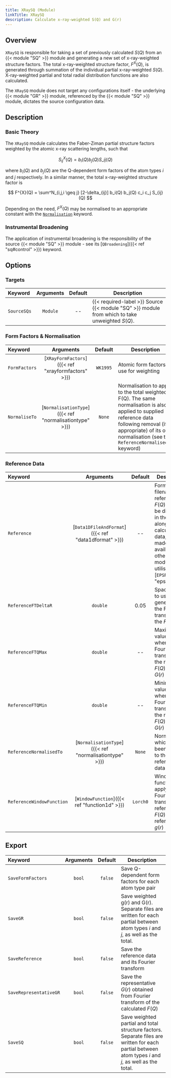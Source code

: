 ```yaml
---
title: XRaySQ (Module)
linkTitle: XRaySQ
description: Calculate x-ray-weighted S(Q) and G(r)
---
```


## Overview

`XRaySQ` is responsible for taking a set of previously calculated $S(Q)$ from an {{< module "SQ" >}} module and generating a new set of x-ray-weighted structure factors. The total x-ray-weighted structure factor, $F^{X}(Q)$, is generated through summation of the individual partial x-ray-weighted $S(Q)$. X-ray-weighted partial and total radial distribution functions are also calculated.

The `XRaySQ` module does not target any configurations itself - the underlying {{< module "GR" >}} module, referenced by the {{< module "SQ" >}} module, dictates the source configuration data.

## Description

### Basic Theory

The `XRaySQ` module calculates the Faber-Ziman partial structure factors weighted by the atomic x-ray scattering lengths, such that

$$ S^{X}_{ij}(Q) = b_i(Q) b_j(Q) S\_{ij}(Q) $$

where $b_i(Q)$ and $b_j(Q)$ are the Q-dependent form factors of the atom types $i$ and $j$ respectively. In a similar manner, the total x-ray-weighted structure factor is

$$ F^{X}(Q) = \sum^N_{i,j,i \geq j} [2-\delta_{ij}] b_i(Q) b_j(Q) c_i c_j S_{ij}(Q) $$

Depending on the need, $F^{X}(Q)$ may be normalised to an appropriate constant with the [`Normalisation`](#control) keyword.

### Instrumental Broadening

The application of instrumental broadening is the responsibility of the source {{< module "SQ" >}} module - see its [`QBroadening`]({{< ref "sq#control" >}}) keyword.

## Options

### Targets

|Keyword|Arguments|Default|Description|
|:------|:-------:|:-----:|-----------|
|`SourceSQs`|`Module`|--|{{< required-label >}} Source {{< module "SQ" >}} module from which to take unweighted $S(Q)$.|

### Form Factors & Normalisation

|Keyword|Arguments|Default|Description|
|:------|:-------:|:-----:|-----------|
|`FormFactors`|[`XRayFormFactors`]({{< ref "xrayformfactors" >}})|`WK1995`|Atomic form factors to use for weighting|
|`NormaliseTo`|[`NormalisationType`]({{< ref "normalisationtype" >}})|`None`|Normalisation to apply to the total weighted F(Q). The same normalisation is also applied to supplied reference data following removal (if appropriate) of its own normalisation (see the `ReferenceNormalisedTo` keyword)|

### Reference Data

Keyword|Arguments|Default|Description|
|:------|:-------:|:-----:|-----------|
|`Reference`|[`Data1DFileAndFormat`]({{< ref "data1dformat" >}})|--|Format and filename of reference $F(Q)$ data, to be displayed in the GUI alongside calculated data, and made available for other modules to utilise (e.g. [`EPSR`]({{< ref "epsr" >}})|
|`ReferenceFTDeltaR`|`double`|0.05|Spacing in $r$ to use when generating the Fourier-transform of the $F(Q)$|
|`ReferenceFTQMax`|`double`|--|Maximum Q value to use when Fourier-transforming the reference $F(Q)$ to its $G(r)$|
|`ReferenceFTQMin`|`double`|--|Minimum Q value to use when Fourier-transforming the reference $F(Q)$ to its $G(r)$|
|`ReferenceNormalisedTo`|[`NormalisationType`]({{< ref "normalisationtype" >}})|`None`|Normalisation which has been applied to the reference data|
|`ReferenceWindowFunction`|[`WindowFunction`]({{< ref "function1d" >}})|`Lorch0`|Window function to apply when Fourier-transforming reference $F(Q)$ to a reference $g(r)$|

## Export

|Keyword|Arguments|Default|Description|
|:------|:-------:|:-----:|-----------|
|`SaveFormFactors`|`bool`|`false`|Save Q-dependent form factors for each atom type pair|
|`SaveGR`|`bool`|`false`|Save weighted g(r) and G(r). Separate files are written for each partial between atom types $i$ and $j$, as well as the total.||
|`SaveReference`|`bool`|`false`|Save the reference data and its Fourier transform|
|`SaveRepresentativeGR`|`bool`|`false`|Save the representative $G(r)$ obtained from Fourier transform of the calculated $F(Q)$|
|`SaveSQ`|`bool`|`false`|Save weighted partial and total structure factors. Separate files are written for each partial between atom types $i$ and $j$, as well as the total.|

